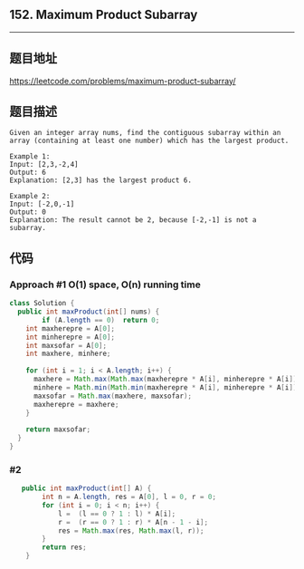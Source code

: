 ## 152. Maximum Product Subarray

----
## 题目地址

https://leetcode.com/problems/maximum-product-subarray/

## 题目描述
```
Given an integer array nums, find the contiguous subarray within an array (containing at least one number) which has the largest product.

Example 1:
Input: [2,3,-2,4]
Output: 6
Explanation: [2,3] has the largest product 6.

Example 2:
Input: [-2,0,-1]
Output: 0
Explanation: The result cannot be 2, because [-2,-1] is not a subarray.
```

## 代码

### Approach #1 O(1) space, O(n) running time

```java
class Solution {
  public int maxProduct(int[] nums) {
		if (A.length == 0)	return 0;
    int maxherepre = A[0];
    int minherepre = A[0];
    int maxsofar = A[0];
    int maxhere, minhere;
    
    for (int i = 1; i < A.length; i++) {
      maxhere = Math.max(Math.max(maxherepre * A[i], minherepre * A[i]), A[i]);
      minhere = Math.min(Math.min(maxherepre * A[i], minherepre * A[i]), A[i]);
      maxsofar = Math.max(maxhere, maxsofar);
      maxherepre = maxhere;
    }
    
    return maxsofar;
  }
}
```

### #2

```java
   public int maxProduct(int[] A) {
        int n = A.length, res = A[0], l = 0, r = 0;
        for (int i = 0; i < n; i++) {
            l =  (l == 0 ? 1 : l) * A[i];
            r =  (r == 0 ? 1 : r) * A[n - 1 - i];
            res = Math.max(res, Math.max(l, r));
        }
        return res;
    }
```















